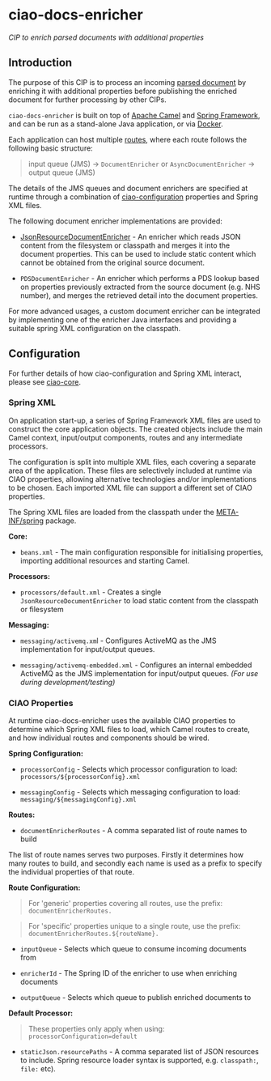 ciao-docs-enricher
==================

*CIP to enrich parsed documents with additional properties*

Introduction
------------

The purpose of this CIP is to process an incoming [parsed document][1] by
enriching it with additional properties before publishing the enriched document
for further processing by other CIPs.

[1]: <https://github.com/nhs-ciao/ciao-docs-parser>

`ciao-docs-enricher` is built on top of [Apache Camel][2] and [Spring
Framework][3], and can be run as a stand-alone Java application, or via
[Docker][4].

[2]: <http://camel.apache.org/>

[3]: <http://projects.spring.io/spring-framework/>

[4]: <https://www.docker.com/>

Each application can host multiple [routes][5], where each route follows the
following basic structure:

[5]: <http://camel.apache.org/routes.html>

>   input queue (JMS) -\> `DocumentEnricher` or `AsyncDocumentEnricher` -\> output
>   queue (JMS)

The details of the JMS queues and document enrichers are specified at runtime
through a combination of [ciao-configuration][6] properties and Spring XML
files.

[6]: <https://github.com/nhs-ciao/ciao-utils>

The following document enricher implementations are provided:

-   [JsonResourceDocumentEnricher][7] - An enricher which reads JSON content
    from the filesystem or classpath and merges it into the document properties.
    This can be used to include static content which cannot be obtained from the
    original source document.

[7]: <./ciao-docs-enricher/src/main/java/uk/nhs/ciao/docs/enricher/JsonResourceDocumentEnricher.java>

-   `PDSDocumentEnricher` - An enricher which performs a PDS lookup based on
    properties previously extracted from the source document (e.g. NHS number),
    and merges the retrieved detail into the document properties.

For more advanced usages, a custom document enricher can be integrated by
implementing one of the enricher Java interfaces and providing a suitable spring
XML configuration on the classpath.

Configuration
-------------

For further details of how ciao-configuration and Spring XML interact, please
see [ciao-core][8].

[8]: <https://github.com/nhs-ciao/ciao-core>

### Spring XML

On application start-up, a series of Spring Framework XML files are used to
construct the core application objects. The created objects include the main
Camel context, input/output components, routes and any intermediate processors.

The configuration is split into multiple XML files, each covering a separate
area of the application. These files are selectively included at runtime via
CIAO properties, allowing alternative technologies and/or implementations to be
chosen. Each imported XML file can support a different set of CIAO properties.

The Spring XML files are loaded from the classpath under the
[META-INF/spring][9] package.

[9]: <./ciao-docs-enricher/src/main/resources/META-INF/spring>

**Core:**

-   `beans.xml` - The main configuration responsible for initialising
    properties, importing additional resources and starting Camel.

**Processors:**

-   `processors/default.xml` - Creates a single `JsonResourceDocumentEnricher`
    to load static content from the classpath or filesystem

**Messaging:**

-   `messaging/activemq.xm`l - Configures ActiveMQ as the JMS implementation for
    input/output queues.

-   `messaging/activemq-embedded.xml` - Configures an internal embedded ActiveMQ
    as the JMS implementation for input/output queues. *(For use during
    development/testing)*

### CIAO Properties

At runtime ciao-docs-enricher uses the available CIAO properties to determine
which Spring XML files to load, which Camel routes to create, and how individual
routes and components should be wired.

**Spring Configuration:**

-   `processorConfig` - Selects which processor configuration to load:
    `processors/${processorConfig}.xml`

-   `messagingConfig` - Selects which messaging configuration to load:
    `messaging/${messagingConfig}.xml`

**Routes:**

-   `documentEnricherRoutes` - A comma separated list of route names to build

The list of route names serves two purposes. Firstly it determines how many
routes to build, and secondly each name is used as a prefix to specify the
individual properties of that route.

**Route Configuration:**

>   For 'generic' properties covering all routes, use the prefix:
>   `documentEnricherRoutes.`

>   For 'specific' properties unique to a single route, use the prefix:
>   `documentEnricherRoutes.${routeName}.`

-   `inputQueue` - Selects which queue to consume incoming documents from

-   `enricherId` - The Spring ID of the enricher to use when enriching documents

-   `outputQueue` - Selects which queue to publish enriched documents to

**Default Processor​:**

>   These properties only apply when using: `processorConfiguration=default`

-   `staticJson.resourcePaths` - A comma separated list of JSON resources to
    include. Spring resource loader syntax is supported, e.g. `classpath:`,
    `file:` etc).
